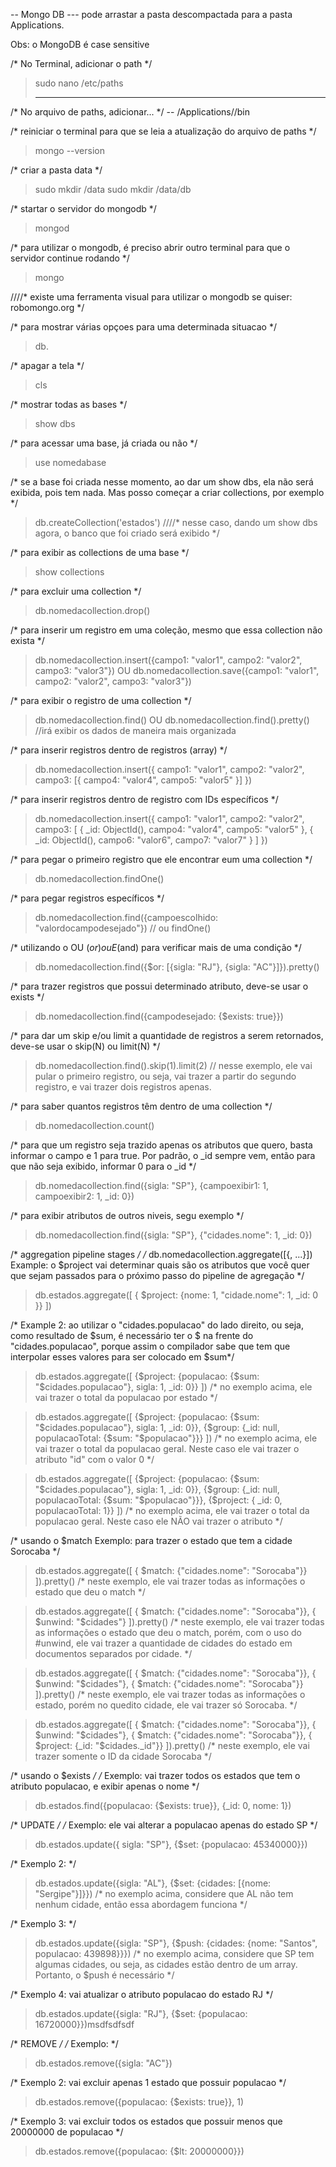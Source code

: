 -- Mongo DB
--- pode arrastar a pasta descompactada para a pasta Applications.

Obs: o MongoDB é case sensitive

/* No Terminal, adicionar o path */
> sudo nano /etc/paths
> ***

/* No arquivo de paths, adicionar... */
-- /Applications/<NomeDaPastaMongodb>/bin

/* reiniciar o terminal para que se leia a atualização do arquivo de paths */
> mongo --version

/* criar a pasta data */
> sudo mkdir /data
> sudo mkdir /data/db

/* startar o servidor do mongodb */
> mongod

/* para utilizar o mongodb, é preciso abrir outro terminal para que o servidor continue rodando */
> mongo

////* existe uma ferramenta visual para utilizar o mongodb se quiser: robomongo.org */

/* para mostrar várias opçoes para uma determinada situacao */
> db. <TAB><TAB>

/* apagar a tela */
> cls

/* mostrar todas as bases */
> show dbs

/* para acessar uma base, já criada ou não */
> use nomedabase

/* se a base foi criada nesse momento, ao dar um show dbs, ela não será exibida, pois tem nada. Mas posso começar a criar collections, por exemplo */
> db.createCollection('estados')
////* nesse caso, dando um show dbs agora, o banco que foi criado será exibido */

/* para exibir as collections de uma base */
> show collections

/* para excluir uma collection */
> db.nomedacollection.drop()

/* para inserir um registro em uma coleção, mesmo que essa collection não exista */
> db.nomedacollection.insert({campo1: "valor1", campo2: "valor2", campo3: "valor3"})
OU
> db.nomedacollection.save({campo1: "valor1", campo2: "valor2", campo3: "valor3"})

/* para exibir o registro de uma collection */
> db.nomedacollection.find()
OU
> db.nomedacollection.find().pretty()  //irá exibir os dados de maneira mais organizada

/* para inserir registros dentro de registros (array) */
> db.nomedacollection.insert({
    campo1: "valor1", 
    campo2: "valor2", 
    campo3: [{
        campo4: "valor4", 
        campo5: "valor5"
        }]
    })

/* para inserir registros dentro de registro com IDs específicos */
> db.nomedacollection.insert({
    campo1: "valor1", 
    campo2: "valor2", 
    campo3: [
        {
            _id: ObjectId(),
            campo4: "valor4", 
            campo5: "valor5"
        },
        {
            _id: ObjectId(),
            campo6: "valor6",
            campo7: "valor7"
        }
        ]
    })

/* para pegar o primeiro registro que ele encontrar eum uma collection */
> db.nomedacollection.findOne()

/* para pegar registros específicos */
> db.nomedacollection.find({campoescolhido: "valordocampodesejado"}) // ou findOne()

/* utilizando o OU ($or) ou E ($and) para verificar mais de uma condição */
> db.nomedacollection.find({$or: [{sigla: "RJ"}, {sigla: "AC"}]}).pretty()

/* para trazer registros que possui determinado atributo, deve-se usar o exists */
> db.nomedacollection.find({campodesejado: {$exists: true}})

/* para dar um skip e/ou limit a quantidade de registros a serem retornados, deve-se usar o skip(N) ou limit(N) */
> db.nomedacollection.find().skip(1).limit(2)
// nesse exemplo, ele vai pular o primeiro registro, ou seja, vai trazer a partir do segundo registro, e vai trazer dois registros apenas.

/* para saber quantos registros têm dentro de uma collection */
> db.nomedacollection.count()

/* para que um registro seja trazido apenas os atributos que quero, basta informar o campo e 1 para true. Por padrão, o _id sempre vem, então para que não seja exibido, informar 0 para o _id */
> db.nomedacollection.find({sigla: "SP"}, {campoexibir1: 1, campoexibir2: 1, _id: 0})

/* para exibir atributos de outros niveis, segu exemplo */
> db.nomedacollection.find({sigla: "SP"}, {"cidades.nome": 1, _id: 0})

/* aggregation pipeline stages */
/* db.nomedacollection.aggregate([{<stage>, ...}]) 
Example: o $project vai determinar quais são os atributos que você quer que sejam passados para o próximo passo do pipeline de agregação */
> db.estados.aggregate([
    { $project: {nome: 1, "cidade.nome": 1, _id: 0 }}
])

/* Example 2: ao utilizar o "cidades.populacao" do lado direito, ou seja, como resultado de $sum, é necessário ter o $ na frente do "cidades.populacao", porque assim o compilador sabe que tem que interpolar esses valores para ser colocado em $sum*/
> db.estados.aggregate([
    {$project: {populacao: {$sum: "$cidades.populacao"}, sigla: 1, _id: 0}}
])
/* no exemplo acima, ele vai trazer o total da populacao por estado */

> db.estados.aggregate([
    {$project: {populacao: {$sum: "$cidades.populacao"}, sigla: 1, _id: 0}},
    {$group: {_id: null, populacaoTotal: {$sum: "$populacao"}}}
])
/* no exemplo acima, ele vai trazer o total da populacao geral. Neste caso ele vai trazer o atributo "id" com o valor 0 */

> db.estados.aggregate([
    {$project: {populacao: {$sum: "$cidades.populacao"}, sigla: 1, _id: 0}},
    {$group: {_id: null, populacaoTotal: {$sum: "$populacao"}}},
    {$project: { _id: 0, populacaoTotal: 1}}
])
/* no exemplo acima, ele vai trazer o total da populacao geral. Neste caso ele NÃO vai trazer o atributo */

/* usando o $match 
Exemplo: para trazer o estado que tem a cidade Sorocaba */
> db.estados.aggregate([
    { $match: {"cidades.nome": "Sorocaba"}}
]).pretty()
/* neste exemplo, ele vai trazer todas as informações o estado que deu o match */

> db.estados.aggregate([
    { $match: {"cidades.nome": "Sorocaba"}},
    { $unwind: "$cidades"}
]).pretty()
/* neste exemplo, ele vai trazer todas as informações o estado que deu o match, porém, com o uso do #unwind, ele vai trazer a quantidade de cidades do estado em documentos separados por cidade.  */

> db.estados.aggregate([
    { $match: {"cidades.nome": "Sorocaba"}},
    { $unwind: "$cidades"},
    { $match: {"cidades.nome": "Sorocaba"}}
]).pretty()
/* neste exemplo, ele vai trazer todas as informações o estado, porém no quedito cidade, ele vai trazer só Sorocaba.  */

> db.estados.aggregate([
    { $match: {"cidades.nome": "Sorocaba"}},
    { $unwind: "$cidades"},
    { $match: {"cidades.nome": "Sorocaba"}},
    { $project: {_id: "$cidades._id"}}
]).pretty()
/* neste exemplo, ele vai trazer somente o ID da cidade Sorocaba */

/* usando o $exists */
/* Exemplo: vai trazer todos os estados que tem o atributo populacao, e exibir apenas o nome */
> db.estados.find({populacao: {$exists: true}}, {_id: 0, nome: 1})

/* UPDATE */
/* Exemplo: ele vai alterar a populacao apenas do estado SP */
> db.estados.update({ sigla: "SP"}, {$set: {populacao: 45340000}})

/* Exemplo 2: */
> db.estados.update({sigla: "AL"}, {$set: {cidades: [{nome: "Sergipe"}]}})
/* no exemplo acima, considere que AL não tem nenhum cidade, então essa abordagem funciona */

/* Exemplo 3: */
> db.estados.update({sigla: "SP"}, {$push: {cidades: {nome: "Santos", populacao: 439898}}})
/* no exemplo acima, considere que SP tem algumas cidades, ou seja, as cidades estão dentro de um array. Portanto, o $push é necessário */

/* Exemplo 4: vai atualizar o atributo populacao do estado RJ */
> db.estados.update({sigla: "RJ"}, {$set: {populacao: 16720000}})msdfsdfsdf


/* REMOVE */
/* Exemplo: */
> db.estados.remove({sigla: "AC"})

/* Exemplo 2: vai excluir apenas 1 estado que possuir populacao */
> db.estados.remove({populacao: {$exists: true}}, 1)

/* Exemplo 3: vai excluir todos os estados que possuir menos que 20000000 de populacao */
> db.estados.remove({populacao: {$lt: 20000000}})






